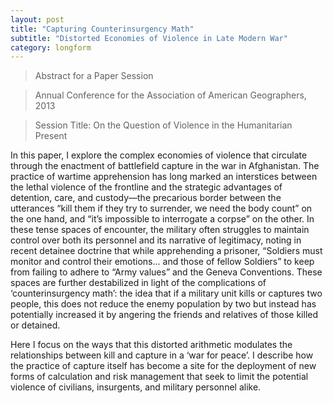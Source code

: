 ```yaml
---
layout: post
title: "Capturing Counterinsurgency Math"
subtitle: "Distorted Economies of Violence in Late Modern War"
category: longform
---
```


> Abstract for a Paper Session

> Annual Conference for the Association of American Geographers, 2013

> Session Title: On the Question of Violence in the Humanitarian Present

In this paper, I explore the complex economies of violence that circulate through the enactment of battlefield capture in the war in Afghanistan. The practice of wartime apprehension has long marked an interstices between the lethal violence of the frontline and the strategic advantages of detention, care, and custody—the precarious border between the utterances “kill them if they try to surrender, we need the body count” on the one hand, and “it’s impossible to interrogate a corpse” on the other. In these tense spaces of encounter, the military often struggles to maintain control over both its personnel and its narrative of legitimacy, noting in recent detainee doctrine that while apprehending a prisoner, “Soldiers must monitor and control their emotions… and those of fellow Soldiers” to keep from failing to adhere to “Army values” and the Geneva Conventions. These spaces are further destabilized in light of the complications of ‘counterinsurgency math’: the idea that if a military unit kills or captures two people, this does not reduce the enemy population by two but instead has potentially increased it by angering the friends and relatives of those killed or detained.

Here I focus on the ways that this distorted arithmetic modulates the relationships between kill and capture in a ‘war for peace’. I describe how the practice of capture itself has become a site for the deployment of new forms of calculation and risk management that seek to limit the potential violence of civilians, insurgents, and military personnel alike.
